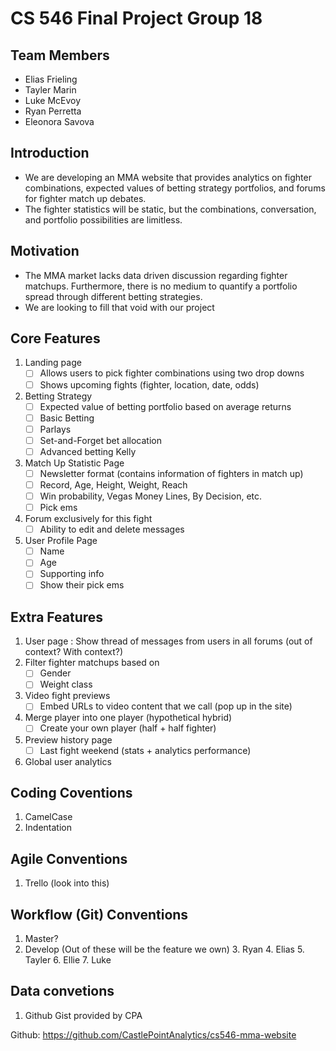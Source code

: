 # CS 546 Final Project Group 18

## Team Members
- Elias Frieling
- Tayler Marin
- Luke McEvoy
- Ryan Perretta
- Eleonora Savova

## Introduction

- We are developing an MMA website that provides analytics on fighter combinations, expected values of betting strategy portfolios, and forums for fighter match up debates. 
- The fighter statistics will be static, but the combinations, conversation, and portfolio possibilities are limitless.

## Motivation

- The MMA market lacks data driven discussion regarding fighter matchups. Furthermore, there is no medium to quantify a portfolio spread through different betting strategies.
- We are looking to fill that void with our project

## Core Features

1. Landing page
    - [ ] Allows users to pick fighter combinations using two drop downs
    - [ ] Shows upcoming fights (fighter, location, date, odds)
2. Betting Strategy
    - [ ] Expected value of betting portfolio based on average returns
    - [ ] Basic Betting
    - [ ] Parlays 
    - [ ] Set-and-Forget bet allocation
    - [ ] Advanced betting Kelly
3. Match Up Statistic Page
    - [ ] Newsletter format (contains information of fighters in match up)
    - [ ] Record, Age, Height, Weight, Reach
    - [ ] Win probability, Vegas Money Lines, By Decision, etc.
    - [ ] Pick ems
4. Forum exclusively for this fight
    - [ ] Ability to edit and delete messages
5. User Profile Page
    - [ ] Name
    - [ ] Age
    - [ ] Supporting info
    - [ ] Show their pick ems

## Extra Features

1. User page : Show thread of messages from users in all forums (out of context? With context?)
2. Filter fighter matchups based on
    - [ ] Gender
    - [ ] Weight class
3. Video fight previews
    - [ ] Embed URLs to video content that we call (pop up in the site)
4. Merge player into one player (hypothetical hybrid)
    - [ ] Create your own player (half + half fighter)
5. Preview history page
    - [ ] Last fight weekend (stats + analytics performance)
6. Global user analytics

## Coding Coventions
1. CamelCase
2. Indentation

## Agile Conventions
1. Trello (look into this)

## Workflow (Git) Conventions
1. Master?
2. Develop
    (Out of these will be the feature we own)
    3. Ryan
    4. Elias
    5. Tayler
    6. Ellie
    7. Luke

## Data convetions
1. Github Gist provided by CPA

Github: https://github.com/CastlePointAnalytics/cs546-mma-website



